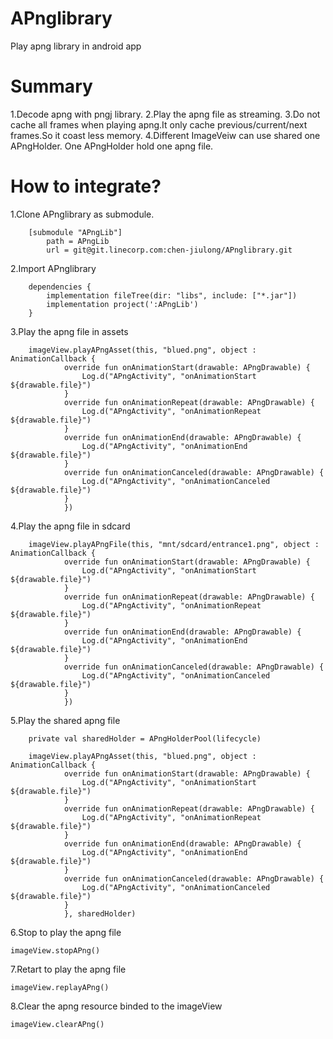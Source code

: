 # APnglibrary
Play apng library in android app

# Summary

1.Decode apng with pngj library.
2.Play the apng file as streaming.
3.Do not cache all frames when playing apng.It only cache previous/current/next frames.So it coast less memory.
4.Different ImageVeiw can use shared one APngHolder. One APngHolder hold one apng file.

# How to integrate?

1.Clone APnglibrary as submodule.

		[submodule "APngLib"]		
			path = APngLib		
			url = git@git.linecorp.com:chen-jiulong/APnglibrary.git		
  
2.Import APnglibrary

		dependencies {		
    		implementation fileTree(dir: "libs", include: ["*.jar"])		
    		implementation project(':APngLib')		
		}		

3.Play the apng file in assets

		imageView.playAPngAsset(this, "blued.png", object : AnimationCallback {		
				override fun onAnimationStart(drawable: APngDrawable) {		
				    Log.d("APngActivity", "onAnimationStart ${drawable.file}")		
				}		
				override fun onAnimationRepeat(drawable: APngDrawable) {		
				    Log.d("APngActivity", "onAnimationRepeat ${drawable.file}")		
				}		
				override fun onAnimationEnd(drawable: APngDrawable) {		
				    Log.d("APngActivity", "onAnimationEnd ${drawable.file}")
				}
				override fun onAnimationCanceled(drawable: APngDrawable) {
				    Log.d("APngActivity", "onAnimationCanceled ${drawable.file}")
				}
			    })
	    

4.Play the apng file in sdcard

		imageView.playAPngFile(this, "mnt/sdcard/entrance1.png", object : AnimationCallback {
				override fun onAnimationStart(drawable: APngDrawable) {
				    Log.d("APngActivity", "onAnimationStart ${drawable.file}")
				}
				override fun onAnimationRepeat(drawable: APngDrawable) {
				    Log.d("APngActivity", "onAnimationRepeat ${drawable.file}")		
				}		
				override fun onAnimationEnd(drawable: APngDrawable) {		
				    Log.d("APngActivity", "onAnimationEnd ${drawable.file}")		
				}		
				override fun onAnimationCanceled(drawable: APngDrawable) {		
				    Log.d("APngActivity", "onAnimationCanceled ${drawable.file}")		
				}		
			    })		

5.Play the shared apng file 

		private val sharedHolder = APngHolderPool(lifecycle)		

		imageView.playAPngAsset(this, "blued.png", object : AnimationCallback {		
				override fun onAnimationStart(drawable: APngDrawable) {		
				    Log.d("APngActivity", "onAnimationStart ${drawable.file}")		
				}		
				override fun onAnimationRepeat(drawable: APngDrawable) {		
				    Log.d("APngActivity", "onAnimationRepeat ${drawable.file}")		
				}		
				override fun onAnimationEnd(drawable: APngDrawable) {		
				    Log.d("APngActivity", "onAnimationEnd ${drawable.file}")		
				}		
				override fun onAnimationCanceled(drawable: APngDrawable) {		
				    Log.d("APngActivity", "onAnimationCanceled ${drawable.file}")		
				}		
			    }, sharedHolder)		

6.Stop to play the apng file

	imageView.stopAPng()		

7.Retart to play the apng file

 	imageView.replayAPng()		
 
8.Clear the apng resource binded to the imageView
 
 	imageView.clearAPng()		
 
 
 


